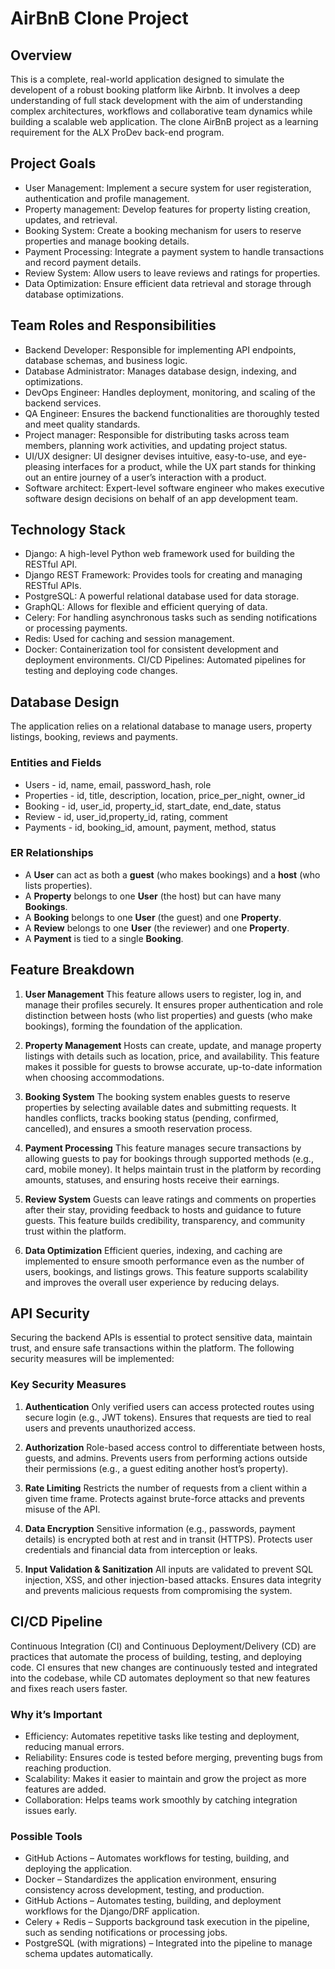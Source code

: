 # AirBnB Clone Project
## Overview
This is a complete, real-world application designed to simulate the developent of a robust booking platform like Airbnb. It involves a deep understanding of full stack development with the aim of understanding complex architectures, workflows and collaborative team dynamics while building a scalable web application.
The clone AirBnB project as a learning requirement for the ALX ProDev back-end program.

## Project Goals
- User Management: Implement a secure system for user registeration, authentication and profile management.
- Property management: Develop features for property listing creation, updates, and retrieval.
- Booking System: Create a booking mechanism for users to reserve properties and manage booking details.
- Payment Processing: Integrate a payment system to handle transactions and record payment details.
- Review System: Allow users to leave reviews and ratings for properties.
- Data Optimization: Ensure efficient data retrieval and storage through database optimizations.

## Team Roles and Responsibilities
- Backend Developer: Responsible for implementing API endpoints, database schemas, and business logic.
- Database Administrator: Manages database design, indexing, and optimizations.
- DevOps Engineer: Handles deployment, monitoring, and scaling of the backend services.
- QA Engineer: Ensures the backend functionalities are thoroughly tested and meet quality standards.
- Project manager: Responsible for distributing tasks across team members, planning work activities, and updating project status.
- UI/UX designer: UI designer devises intuitive, easy-to-use, and eye-pleasing interfaces for a product, while the UX part stands for thinking out an entire journey of a user’s interaction with a product.
- Software architect: Expert-level software engineer who makes executive software design decisions on behalf of an app development team.

## Technology Stack
- Django: A high-level Python web framework used for building the RESTful API.
- Django REST Framework: Provides tools for creating and managing RESTful APIs.
- PostgreSQL: A powerful relational database used for data storage.
- GraphQL: Allows for flexible and efficient querying of data.
- Celery: For handling asynchronous tasks such as sending notifications or processing payments.
- Redis: Used for caching and session management.
- Docker: Containerization tool for consistent development and deployment environments. CI/CD Pipelines: Automated pipelines for testing and deploying code changes.

## Database Design
The application relies on a relational database to manage users, property listings, booking, reviews and payments.

### Entities and Fields
- Users - id, name, email, password_hash, role
- Properties - id, title, description, location, price_per_night, owner_id
- Booking - id, user_id, property_id, start_date, end_date, status
- Review - id, user_id,property_id, rating, comment
- Payments - id, booking_id, amount, payment, method, status

### ER Relationships
- A **User** can act as both a **guest** (who makes bookings) and a **host** (who lists properties).  
- A **Property** belongs to one **User** (the host) but can have many **Bookings**.  
- A **Booking** belongs to one **User** (the guest) and one **Property**.  
- A **Review** belongs to one **User** (the reviewer) and one **Property**.  
- A **Payment** is tied to a single **Booking**.

## Feature Breakdown
1. **User Management**
 This feature allows users to register, log in, and manage their profiles securely. It ensures proper authentication and role distinction between hosts (who list properties) and guests (who make bookings), forming the foundation of the application.

2. **Property Management**
 Hosts can create, update, and manage property listings with details such as location, price, and availability. This feature makes it possible for guests to browse accurate, up-to-date information when choosing accommodations.

3. **Booking System**
 The booking system enables guests to reserve properties by selecting available dates and submitting requests. It handles conflicts, tracks booking status (pending, confirmed, cancelled), and ensures a smooth reservation process.

4. **Payment Processing**
 This feature manages secure transactions by allowing guests to pay for bookings through supported methods (e.g., card, mobile money). It helps maintain trust in the platform by recording amounts, statuses, and ensuring hosts receive their earnings.

5. **Review System**
 Guests can leave ratings and comments on properties after their stay, providing feedback to hosts and guidance to future guests. This feature builds credibility, transparency, and community trust within the platform.

6. **Data Optimization**
 Efficient queries, indexing, and caching are implemented to ensure smooth performance even as the number of users, bookings, and listings grows. This feature supports scalability and improves the overall user experience by reducing delays.


## API Security

Securing the backend APIs is essential to protect sensitive data, maintain trust, and ensure safe transactions within the platform. The following security measures will be implemented:

### Key Security Measures

1. **Authentication**
Only verified users can access protected routes using secure login (e.g., JWT tokens).
Ensures that requests are tied to real users and prevents unauthorized access.

2. **Authorization**
Role-based access control to differentiate between hosts, guests, and admins.
Prevents users from performing actions outside their permissions (e.g., a guest editing another host’s property).

3. **Rate Limiting**
Restricts the number of requests from a client within a given time frame.
Protects against brute-force attacks and prevents misuse of the API.

4. **Data Encryption**
Sensitive information (e.g., passwords, payment details) is encrypted both at rest and in transit (HTTPS).
Protects user credentials and financial data from interception or leaks.

5. **Input Validation & Sanitization**
All inputs are validated to prevent SQL injection, XSS, and other injection-based attacks.
Ensures data integrity and prevents malicious requests from compromising the system.


## CI/CD Pipeline

Continuous Integration (CI) and Continuous Deployment/Delivery (CD) are practices that automate the process of building, testing, and deploying code. CI ensures that new changes are continuously tested and integrated into the codebase, while CD automates deployment so that new features and fixes reach users faster.

### Why it’s Important

- Efficiency: Automates repetitive tasks like testing and deployment, reducing manual errors.
- Reliability: Ensures code is tested before merging, preventing bugs from reaching production.
- Scalability: Makes it easier to maintain and grow the project as more features are added.
- Collaboration: Helps teams work smoothly by catching integration issues early.

### Possible Tools

- GitHub Actions – Automates workflows for testing, building, and deploying the application.
- Docker – Standardizes the application environment, ensuring consistency across development, testing, and production.
- GitHub Actions – Automates testing, building, and deployment workflows for the Django/DRF application.
- Celery + Redis – Supports background task execution in the pipeline, such as sending notifications or processing jobs.
- PostgreSQL (with migrations) – Integrated into the pipeline to manage schema updates automatically.
